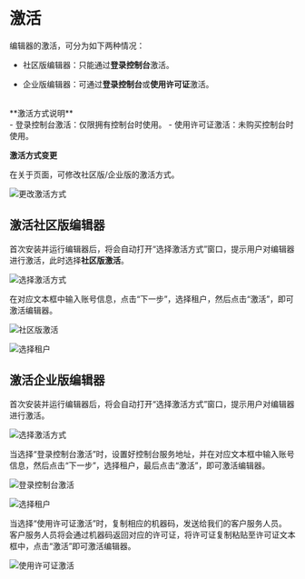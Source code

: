 # 激活

编辑器的激活，可分为如下两种情况：
- 社区版编辑器：只能通过**登录控制台**激活。

- 企业版编辑器：可通过**登录控制台**或**使用许可证**激活。
<br>
**激活方式说明**<br>
- 登录控制台激活：仅限拥有控制台时使用。
- 使用许可证激活：未购买控制台时使用。
<br>

**激活方式变更**<br>

在关于页面，可修改社区版/企业版的激活方式。

![更改激活方式](https://docimages.blob.core.chinacloudapi.cn/images/Studio/updateactivity20201214.png)

## 激活社区版编辑器

首次安装并运行编辑器后，将会自动打开“选择激活方式”窗口，提示用户对编辑器进行激活，此时选择**社区版激活**。

![选择激活方式](https://docimages.blob.core.chinacloudapi.cn/images/Studio/Settings/chooseActivation.PNG)

在对应文本框中输入账号信息，点击“下一步”，选择租户，然后点击“激活”，即可激活编辑器。

![社区版激活](https://docimages.blob.core.chinacloudapi.cn/images/Studio/Settings/login.PNG)

![选择租户](https://docimages.blob.core.chinacloudapi.cn/images/Studio/Settings/chooseTenant.PNG)

## 激活企业版编辑器

首次安装并运行编辑器后，将会自动打开“选择激活方式”窗口，提示用户对编辑器进行激活。

![选择激活方式](https://docimages.blob.core.chinacloudapi.cn/images/Studio/Settings/chooseActivation.PNG)

当选择“登录控制台激活”时，设置好控制台服务地址，并在对应文本框中输入账号信息，然后点击“下一步”，选择租户，最后点击“激活”，即可激活编辑器。

![登录控制台激活](https://docimages.blob.core.chinacloudapi.cn/images/Studio/Settings/login2.PNG)

![选择租户](https://docimages.blob.core.chinacloudapi.cn/images/Studio/Settings/chooseTenant.PNG)

当选择“使用许可证激活”时，复制相应的机器码，发送给我们的客户服务人员。</br>客户服务人员将会通过机器码返回对应的许可证，将许可证复制粘贴至许可证文本框中，点击“激活”即可激活编辑器。

![使用许可证激活](https://docimages.blob.core.chinacloudapi.cn/images/Studio/Settings/license.PNG)
